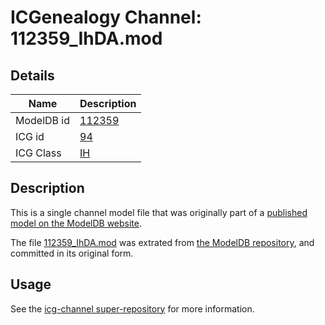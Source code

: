 # ICGenealogy Channel: 112359\_IhDA.mod

## Details

Name | Description
---- | -----------
ModelDB id | [112359](http://senselab.med.yale.edu/ModelDB/ShowModel.cshtml?model=112359)
ICG id | [94](http://icg.neurotheory.ox.ac.uk/channels/4/94)
ICG Class | [IH](http://icg.neurotheory.ox.ac.uk/channels/4)

## Description

This is a single channel model file that was originally part of a [published model on the ModelDB website](http://senselab.med.yale.edu/mModelDB/ShowModel.cshtml?model=112359).

The file [112359\_IhDA.mod](112359_IhDA.mod) was extrated from [the ModelDB repository](http://senselab.med.yale.edu/ModelDB/ShowModel.cshtml?model=112359), and committed in its original form.

## Usage

See the [icg-channel super-repository](https://github.com/icgenealogy/icg-channels) for more information.